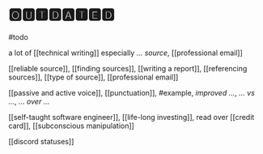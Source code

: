 # 🅾🆄🆃🅳🅰🆃🅴🅳

#todo

a lot of [[technical writing]] especially _... source_, [[professional email]]

[[reliable source]], [[finding sources]], [[writing a report]], [[referencing sources]], [[type of source]], [[professional email]]

[[passive and active voice]], [[punctuation]], #example, _improved ..._, _... vs ..._, _... over ..._

[[self-taught software engineer]], [[life-long investing]], read over [[credit card]], [[subconscious manipulation]]

[[discord statuses]]

